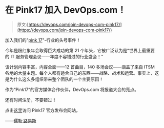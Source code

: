 # 在 Pink17 加入 DevOps.com！

> 原文:[https://devops.com/join-devops-com-pink17/](https://devops.com/join-devops-com-pink17/)

加入我们的"[pink 17](https://www.pinkelephant.com/en-US/Pink17/Home)"-行业的头号事件！

今年是粉红象年会取得巨大成功的第 21 个年头，它被广泛认为是“世界上最重要的 IT 服务管理会议——年度不容错过的行业盛会！”

该计划内容丰富，内容全面——12 首曲目，140 多场会议——涵盖了来自 ITSM 各地的大量主题。每个人都有适合自己的东西——战略、战术和运营。事实上，这是为什么这么多组织带来整个团队的一个主要原因！

作为“Pink17”的官方媒体合作伙伴，DevOps.com 将报道大会的亮点。

还有时间注册，不要错过！

点击[这里](https://www.pinkelephant.com/en-US/Pink17/Home)访问 Pink17 官方发布会网站。

——[儒勒·路易斯](https://devops.com/author/jules/)